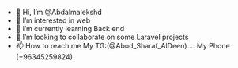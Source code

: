 - 👋 Hi, I’m @Abdalmalekshd
- 👀 I’m interested in web 
- 🌱 I’m currently learning Back end
- 💞️ I’m looking to collaborate on some Laravel projects
- 📫 How to reach me My TG:(@Abod_Sharaf_AlDeen) ... My Phone (+96345259824) 

<!---
Abdalmalekshd/Abdalmalekshd is a ✨ special ✨ repository because its `README.md` (this file) appears on your GitHub profile.
You can click the Preview link to take a look at your changes.
--->
